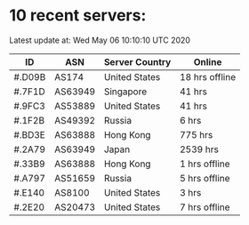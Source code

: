 # 10 recent servers:

Latest update at: Wed May 06 10:10:10 UTC 2020

| ID | ASN | Server Country | Online |
| -- | --- | -------------- | ------ |
| #.D09B | AS174 | United States | 18 hrs offline |
| #.7F1D | AS63949 | Singapore | 41 hrs |
| #.9FC3 | AS53889 | United States | 41 hrs |
| #.1F2B | AS49392 | Russia | 6 hrs |
| #.BD3E | AS63888 | Hong Kong | 775 hrs |
| #.2A79 | AS63949 | Japan | 2539 hrs |
| #.33B9 | AS63888 | Hong Kong | 1 hrs offline |
| #.A797 | AS51659 | Russia | 5 hrs offline |
| #.E140 | AS8100 | United States | 3 hrs |
| #.2E20 | AS20473 | United States | 7 hrs offline |

